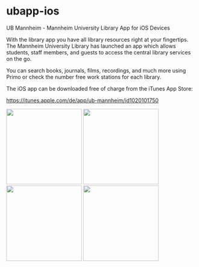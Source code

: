 # ubapp-ios
UB Mannheim - Mannheim University Library App for iOS Devices

With the library app you have all library resources right at your fingertips. The Mannheim University Library has launched an app which allows students, staff members, and guests to access the central library services on the go.

You can search books, journals, films, recordings, and much more using Primo or check the number free work stations for each library.

The iOS app can be downloaded free of charge from the iTunes App Store:

https://itunes.apple.com/de/app/ub-mannheim/id1020101750

<img src="https://rawgit.com/UB-Mannheim/ubma-screenshots/master/apps/ubapp-ios-main.jpg" width="200px"/> <img src="https://rawgit.com/UB-Mannheim/ubma-screenshots/master/apps/ubapp-ios-contact.jpg" width="200px"/><img src="https://rawgit.com/UB-Mannheim/ubma-screenshots/master/apps/ubapp-ios-catalog.jpg" width="200px"/> <img src="https://rawgit.com/UB-Mannheim/ubma-screenshots/master/apps/ubapp-ios-news.jpg" width="200px"/>

